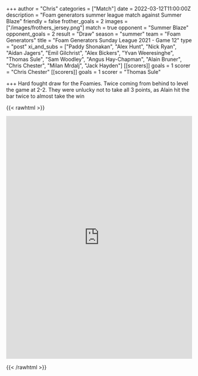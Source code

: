 +++
author = "Chris"
categories = ["Match"]
date = 2022-03-12T11:00:00Z
description = "Foam generators summer league match against Summer Blaze"
friendly = false
frother_goals = 2
images = ["/images/frothers_jersey.png"]
match = true
opponent = "Summer Blaze"
opponent_goals = 2
result = "Draw"
season = "summer"
team = "Foam Generators"
title = "Foam Generators Sunday League 2021 - Game 12"
type = "post"
xi_and_subs = ["Paddy Shonakan", "Alex Hunt", "Nick Ryan", "Aidan Jagers", "Emil Gilchrist", "Alex Bickers", "Yvan Weeresinghe", "Thomas Sule", "Sam Woodley", "Angus Hay-Chapman", "Alain Bruner", "Chris Chester", "Milan Mrdalj", "Jack Hayden"]
[[scorers]]
goals = 1
scorer = "Chris Chester"
[[scorers]]
goals = 1
scorer = "Thomas Sule"

+++
Hard fought draw for the Foamies. Twice coming from behind to level the game at 2-2. They were unlucky not to take all 3 points, as Alain hit the bar twice to almost take the win

{{< rawhtml >}} <div class="row"> <iframe src="https://www.facebook.com/plugins/post.php?href=https%3A%2F%2Fwww.facebook.com%2FNZSundayFootball%2Fposts%2F3619884394904506&show_text=true&width=500" width="500" height="652" style="border:none;overflow:hidden" scrolling="no" frameborder="0" allowfullscreen="true" allow="autoplay; clipboard-write; encrypted-media; picture-in-picture; web-share"></iframe></div>

{{< /rawhtml >}}